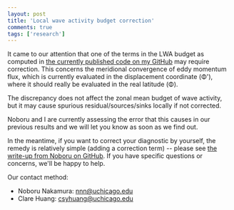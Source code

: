 ```yaml
---
layout: post
title: 'Local wave activity budget correction'
comments: true
tags: ['research']
---
```


It came to our attention that one of the terms in the LWA budget as computed in [the currently published code on my GitHub](https://github.com/csyhuang/hn2016_falwa) may require correction. This concerns the meridional convergence of eddy momentum flux, which is currently evaluated in the displacement coordinate (Φ'), where it should really be evaluated in the real latitude (Φ). 

The discrepancy does not affect the zonal mean budget of wave activity, but it may cause spurious residual/sources/sinks locally if not corrected.

Noboru and I are currently assessing the error that this causes in our previous results and we will let you know as soon as we find out.

In the meantime, if you want to correct your diagnostic by yourself, the remedy is relatively simple (adding a correction term) -- please see [the write-up from Noboru on GitHub](https://github.com/csyhuang/hn2016_falwa/blob/master/notes/LWA-budget-revision-20221222.pdf). If you have specific questions or concerns, we'll be happy to help.

Our contact method:

- Noboru Nakamura: nnn@uchicago.edu
- Clare Huang: csyhuang@uchicago.edu
